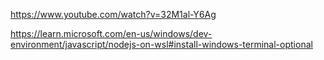 https://www.youtube.com/watch?v=32M1al-Y6Ag

https://learn.microsoft.com/en-us/windows/dev-environment/javascript/nodejs-on-wsl#install-windows-terminal-optional